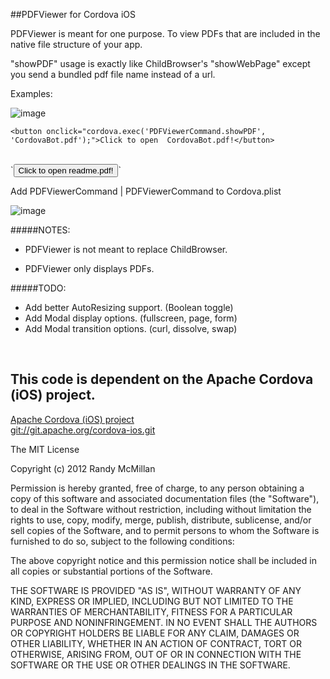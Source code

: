##PDFViewer for Cordova iOS

PDFViewer is meant for one purpose.  To view PDFs that are included in the native file structure of your app.


"showPDF" usage is exactly like ChildBrowser's "showWebPage" except you send a bundled pdf file name instead of a url.

Examples: 

![image](https://raw.github.com/RandyMcMillan/PDFViewer/master/ScreenShot.png)


`<button onclick="cordova.exec('PDFViewerCommand.showPDF', 'CordovaBot.pdf');">Click to open  CordovaBot.pdf!</button>`


<br>
`<button onclick="cordova.exec('PDFViewerCommand.showPDF', 'readme.pdf');">Click to open  readme.pdf!</button>`



Add PDFViewerCommand | PDFViewerCommand to Cordova.plist

![image](https://raw.github.com/RandyMcMillan/PDFViewer/master/Cordova.plist.png)



#####NOTES: 

* PDFViewer is not meant to replace ChildBrowser.

* PDFViewer only displays PDFs.

#####TODO: 

* Add better AutoResizing support. (Boolean toggle)
* Add Modal display options. (fullscreen, page, form)
* Add Modal transition options. (curl, dissolve, swap)

<br>

This code is dependent on the Apache Cordova (iOS) project. 
--
[Apache Cordova (iOS) project](http://cordova.apache.org)  
[git://git.apache.org/cordova-ios.git](git://git.apache.org/cordova-ios.git)  


The MIT License

Copyright (c) 2012 Randy McMillan

Permission is hereby granted, free of charge, to any person obtaining a copy of this software and associated documentation files (the "Software"), to deal in the Software without restriction, including without limitation the rights to use, copy, modify, merge, publish, distribute, sublicense, and/or sell copies of the Software, and to permit persons to whom the Software is furnished to do so, subject to the following conditions:

The above copyright notice and this permission notice shall be included in all copies or substantial portions of the Software.

THE SOFTWARE IS PROVIDED "AS IS", WITHOUT WARRANTY OF ANY KIND, EXPRESS OR IMPLIED, INCLUDING BUT NOT LIMITED TO THE WARRANTIES OF MERCHANTABILITY, FITNESS FOR A PARTICULAR PURPOSE AND NONINFRINGEMENT. IN NO EVENT SHALL THE AUTHORS OR COPYRIGHT HOLDERS BE LIABLE FOR ANY CLAIM, DAMAGES OR OTHER LIABILITY, WHETHER IN AN ACTION OF CONTRACT, TORT OR OTHERWISE, ARISING FROM, OUT OF OR IN CONNECTION WITH THE SOFTWARE OR THE USE OR OTHER DEALINGS IN THE SOFTWARE.
